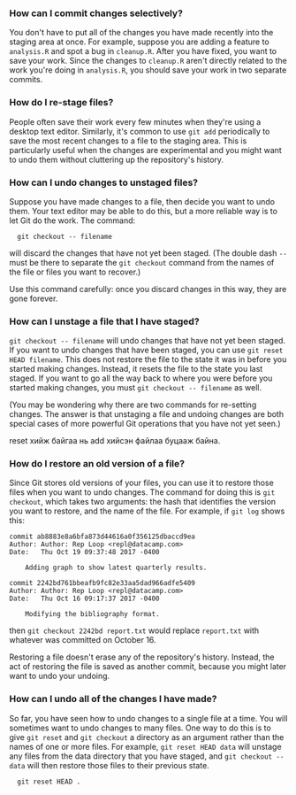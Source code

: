 ### How can I commit changes selectively?
You don't have to put all of the changes you have made recently into the staging area at once. For example, suppose you are adding a feature to `analysis.R` and spot a bug in `cleanup.R`. After you have fixed, you want to save your work. Since the changes to `cleanup.R` aren't directly related to the work you're doing in `analysis.R`, you should save your work in two separate commits.

### How do I re-stage files?
People often save their work every few minutes when they're using a desktop text editor. Similarly, it's common to use `git add` periodically to save the most recent changes to a file to the staging area. This is particularly useful when the changes are experimental and you might want to undo them without cluttering up the repository's history.

### How can I undo changes to unstaged files?
Suppose you have made changes to a file, then decide you want to undo them. Your text editor may be able to do this, but a more reliable way is to let Git do the work. The command:

```
  git checkout -- filename
```
will discard the changes that have not yet been staged. (The double dash `--` must be there to separate the `git checkout` command from the names of the file or files you want to recover.)

Use this command carefully: once you discard changes in this way, they are gone forever.

### How can I unstage a file that I have staged?
`git checkout -- filename` will undo changes that have not yet been staged. If you want to undo changes that have been staged, you can use `git reset HEAD filename`. This does not restore the file to the state it was in before you started making changes. Instead, it resets the file to the state you last staged. If you want to go all the way back to where you were before you started making changes, you must `git checkout -- filename` as well.

(You may be wondering why there are two commands for re-setting changes. The answer is that unstaging a file and undoing changes are both special cases of more powerful Git operations that you have not yet seen.)

reset хийж байгаа нь add хийсэн файлаа буцааж байна.

### How do I restore an old version of a file?
Since Git stores old versions of your files, you can use it to restore those files when you want to undo changes. The command for doing this is `git checkout`, which takes two arguments: the hash that identifies the version you want to restore, and the name of the file. For example, if `git log` shows this:

```
commit ab8883e8a6bfa873d44616a0f356125dbaccd9ea
Author: Author: Rep Loop <repl@datacamp.com>
Date:   Thu Oct 19 09:37:48 2017 -0400

    Adding graph to show latest quarterly results.

commit 2242bd761bbeafb9fc82e33aa5dad966adfe5409
Author: Author: Rep Loop <repl@datacamp.com>
Date:   Thu Oct 16 09:17:37 2017 -0400

    Modifying the bibliography format.
```

then `git checkout 2242bd report.txt` would replace `report.txt` with whatever was committed on October 16.

Restoring a file doesn't erase any of the repository's history. Instead, the act of restoring the file is saved as another commit, because you might later want to undo your undoing.

### How can I undo all of the changes I have made?
So far, you have seen how to undo changes to a single file at a time. You will sometimes want to undo changes to many files. One way to do this is to give `git reset` and `git checkout` a directory as an argument rather than the names of one or more files. For example, `git reset HEAD data` will unstage any files from the data directory that you have staged, and `git checkout -- data` will then restore those files to their previous state.

```
  git reset HEAD .
```
